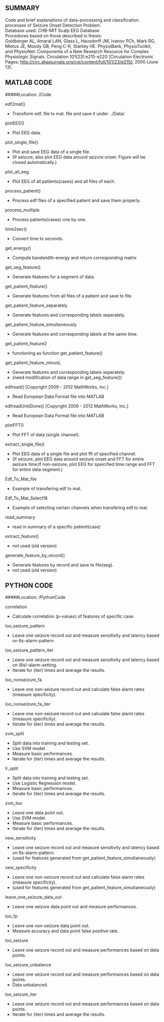 ## SUMMARY
Code and brief explanations of data-processing and classification processes of Seizure Onset Detection Problem.<br >
Database used: CHB-MIT Scalp EEG Database<br >
Procedures based on those described in thesis:<br >
Goldberger AL, Amaral LAN, Glass L, Hausdorff JM, Ivanov PCh, Mark RG, Mietus JE, Moody GB, Peng C-K, Stanley HE. PhysioBank, PhysioToolkit, and PhysioNet: Components of a New Research Resource for Complex Physiologic Signals. Circulation 101(23):e215-e220 [Circulation Electronic Pages; http://circ.ahajournals.org/cgi/content/full/101/23/e215]; 2000 (June 13).



## MATLAB CODE
#####Location: /Code

edf2mat()
* Transform edf. file to mat. file and save it under ../Data/

plotEEG()
* Plot EEG data.

plot_single_file()
* Plot and save EEG data of a single file.
* (If seizure, also plot EEG data around seizure onset. Figure will be closed automatically.)

plot_all_eeg
* Plot EEG of all patients(cases) and all files of each. 

process_patient()
* Process edf files of a specified patient and save them properly.

process_multiple
* Process patients(cases) one by one.

time2sec()
* Convert time to seconds.

get_energy()
* Compute bandwidth-energy and return corresponding matrix

get_seg_feature()
* Generate features for a segment of data.

get_patient_feature()
* Generate features from all files of a patient and save to file.

get_patient_feature_separately
* Generate features and corresponding labels seperately.

get_patient_feature_simultaneously
* Generate features and corresponding labels at the same time.

get_patient_feature2
* functioning as function get_patient_feature()

get_patient_feature_minusL
* Generate features and corresponding labels seperately.
* (need modification of data range in get_seg_feature())



edfread() [Copyright 2009 - 2012 MathWorks, Inc.]
* Read European Data Format file into MATLAB

edfreadUntilDone() [Copyright 2009 - 2012 MathWorks, Inc.]
* Read European Data Format file into MATLAB



plotFFT()
* Plot FFT of data (single channel).

extract_single_file()
* Plot EEG data of a single file and plot fft of specified channel.
* (If seizure, plot EEG data around seizure onset and FFT for entire seizure time;If non-seizure, plot EEG for speicified time range and FFT for entire data segment.)

Edf_To_Mat_file
* Example of transfering edf to mat.

Edf_To_Mat_Select18
* Example of selecting certain channels when transfering edf to mat.

read_summary
* read in summary of a specific patient(case)

extract_feature()
* not used (old version)

generate_feature_by_record()
* Generate features by record and save to file(seg).
* not used (old version)



## PYTHON CODE
#####Location: /PythonCode

correlation
* Calculate correlation (p-values) of features of specific case.

loo_seizure_pattern
* Leave one seizure record out and measure sensitivity and latency based on 6s-alarm-pattern.

loo_seizure_pattern_iter
* Leave one seizure record out and measure sensitivity and latency based on (6s)-alarm-setting.
* Iterate for (iter) times and average the results.

loo_nonseizure_fa
* Leave one non-seizure record out and calculate false alarm rates (measure specificity).

loo_nonseizure_fa_iter
* Leave one non-seizure record out and calculate false alarm rates (measure specificity).
* Iterate for (iter) times and average the results.



svm_split
* Split data into training and testing set.
* Use SVM model.
* Measure basic performances.
* Iterate for (iter) times and average the results.

lr_split
* Split data into training and testing set.
* Use Logistic Regression model.
* Measure basic performances.
* Iterate for (iter) times and average the results.

svm_loo
* Leave one data point out.
* Use SVM model.
* Measure basic performances.
* Iterate for (iter) times and average the results.

new_sensitivity
* Leave one seizure record out and measure sensitivity and latency based on 6s-alarm-pattern.
* (used for features generated from get_patient_feature_simultaneously)

new_specificity
* Leave one non-seizure record out and calculate false alarm rates (measure specificity).
* (used for features generated from get_patient_feature_simultaneously)



leave_one_seizure_data_out
* Leave one seizure data point out and measure performances.

loo_fp
* Leave one non-seizure data point out.
* Measure accuracy and data point false positive rate.

loo_seizure
* Leave one seizure record out and measure performances based on data points.

loo_seizure_unbalance
* Leave one seizure record out and measure performances based on data points.
* Data unbalanced.

loo_seizure_iter
* Leave one seizure record out and measure performances based on data points.
* Iterate for (iter) times and average the results.
